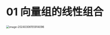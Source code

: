 # 01 向量组的线性组合

<img src="https://cvp.oss-cn-shanghai.aliyuncs.com/picgo/202403061559221.png" alt="image-20240306155914096" style="zoom:50%;" />
